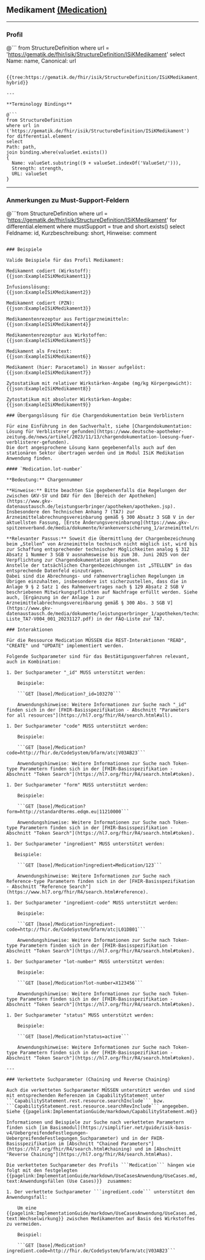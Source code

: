 ## Medikament [(Medication)](https://www.hl7.org/fhir/R4/medication.html)

---

### Profil

@```
from StructureDefinition where url = 'https://gematik.de/fhir/isik/StructureDefinition/ISiKMedikament' select Name: name, Canonical: url
```

{{tree:https://gematik.de/fhir/isik/StructureDefinition/ISiKMedikament, hybrid}}

---

**Terminology Bindings**

@```
from StructureDefinition
where url in ('https://gematik.de/fhir/isik/StructureDefinition/ISiKMedikament')
for differential.element
select
Path: path,
join binding.where(valueSet.exists())
{
  Name: valueSet.substring((9 + valueSet.indexOf('ValueSet/'))),
  Strength: strength,
  URL: valueSet
}
```

---

### Anmerkungen zu Must-Support-Feldern

@```from
	StructureDefinition
where
    url = 'https://gematik.de/fhir/isik/StructureDefinition/ISiKMedikament'
for differential.element
where mustSupport = true
  and short.exists()
select
	Feldname: id, Kurzbeschreibung: short, Hinweise: comment
```

### Beispiele

Valide Beispiele für das Profil Medikament:

Medikament codiert (Wirkstoff):
{{json:ExampleISiKMedikament1}}

Infusionslösung:
{{json:ExampleISiKMedikament2}}

Medikament codiert (PZN):
{{json:ExampleISiKMedikament3}}

Medikamentenrezeptur aus Fertigarzneimitteln:
{{json:ExampleISiKMedikament4}}

Medikamentenrezeptur aus Wirkstoffen:
{{json:ExampleISiKMedikament5}}

Medikament als Freitext:
{{json:ExampleISiKMedikament6}}

Medikament (hier: Paracetamol) in Wasser aufgelöst:
{{json:ExampleISiKMedikament7}}

Zytostatikum mit relativer Wirkstärken-Angabe (mg/kg Körpergewicht):
{{json:ExampleISiKMedikament8}}

Zytostatikum mit absoluter Wirkstärken-Angabe:
{{json:ExampleISiKMedikament9}}

### Übergangslösung für die Chargendokumentation beim Verblistern

Für eine Einführung in den Sachverhalt, siehe [Chargendokumentation: Lösung für Verblisterer gefunden](https://www.deutsche-apotheker-zeitung.de/news/artikel/2023/11/13/chargendokumentation-loesung-fuer-verblisterer-gefunden).
Die dort angesprochene Lösung kann gegebenenfalls auch auf den stationären Sektor übertragen werden und im Modul ISiK Medikation Anwendung finden.

#### `Medication.lot-number`

**Bedeutung:** Chargennummer

**Hinweise:** Bitte beachten Sie gegebenenfalls die Regelungen der zwischen GKV-SV und DAV für den [Bereich der Apotheken](https://www.gkv-datenaustausch.de/leistungserbringer/apotheken/apotheken.jsp). Insbesondere den Technischen Anhang 7 (TA7) zur Arzneimittelabrechnungsvereinbarung gemäß § 300 Absatz 3 SGB V in der aktuellsten Fassung, [Erste Änderungsvereinbarung](https://www.gkv-spitzenverband.de/media/dokumente/krankenversicherung_1/arzneimittel/rahmenvertraege/apotheken/20240101_1.AeV_Arzneimittelabrechnungsvereinbarung_300_Abs.3_SGBV.pdf).

**Relevanter Passus:** Soweit die Übermittlung der Chargenbezeichnung beim „Stellen“ von Arzneimitteln technisch nicht möglich ist, wird bis zur Schaffung entsprechender technischer Möglichkeiten analog § 312 Absatz 1 Nummer 3 SGB V ausnahmsweise bis zum 30. Juni 2025 von der Verpflichtung zur Chargendokumentation abgesehen.
Anstelle der tatsächlichen Chargenbezeichnungen ist „STELLEN“ in das entsprechende Datenfeld einzutragen.
Dabei sind die Abrechnungs- und rahmenvertraglichen Regelungen im Übrigen einzuhalten, insbesondere ist sicherzustellen, dass die in Anlage 9 § 2 Satz 1 des Rahmenvertrages nach § 129 Absatz 2 SGB V beschriebenen Mitwirkungspflichten auf Nachfrage erfüllt werden. Siehe auch, [Ergänzung in der Anlage 1 zur Arzneimittelabrechnungsvereinbarung gemäß § 300 Abs. 3 SGB V](https://www.gkv-datenaustausch.de/media/dokumente/leistungserbringer_1/apotheken/technische_anlagen_aktuell/FAQ-Liste_TA7-V004_001_20231127.pdf) in der FAQ-Liste zur TA7.

### Interaktionen

Für die Ressource Medication MÜSSEN die REST-Interaktionen "READ", "CREATE" und "UPDATE" implementiert werden.

Folgende Suchparameter sind für das Bestätigungsverfahren relevant, auch in Kombination:

1. Der Suchparameter "_id" MUSS unterstützt werden:

    Beispiele:

    ```GET [base]/Medication?_id=103270```

    Anwendungshinweise: Weitere Informationen zur Suche nach "_id" finden sich in der [FHIR-Basisspezifikation - Abschnitt "Parameters for all resources"](https://hl7.org/fhir/R4/search.html#all).

1. Der Suchparameter "code" MUSS unterstützt werden:

    Beispiele:

    ```GET [base]/Medication?code=http://fhir.de/CodeSystem/bfarm/atc|V03AB23```

    Anwendungshinweise: Weitere Informationen zur Suche nach Token-type Parametern finden sich in der [FHIR-Basisspezifikation - Abschnitt "Token Search"](https://hl7.org/fhir/R4/search.html#token).

1. Der Suchparameter "form" MUSS unterstützt werden:

    Beispiele:

    ```GET [base]/Medication?form=http://standardterms.edqm.eu|11210000```

    Anwendungshinweise: Weitere Informationen zur Suche nach Token-type Parametern finden sich in der [FHIR-Basisspezifikation - Abschnitt "Token Search"](https://hl7.org/fhir/R4/search.html#token).

1. Der Suchparameter "ingredient" MUSS unterstützt werden:

   Beispiele:

    ```GET [base]/Medication?ingredient=Medication/123```

    Anwendungshinweise: Weitere Informationen zur Suche nach Reference-type Parametern finden sich in der [FHIR-Basisspezifikation - Abschnitt "Reference Search"](https://www.hl7.org/fhir/R4/search.html#reference).

1. Der Suchparameter "ingredient-code" MUSS unterstützt werden:

    Beispiele:

    ```GET [base]/Medication?ingredient-code=http://fhir.de/CodeSystem/bfarm/atc|L01DB01```

    Anwendungshinweise: Weitere Informationen zur Suche nach Token-type Parametern finden sich in der [FHIR-Basisspezifikation - Abschnitt "Token Search"](https://hl7.org/fhir/R4/search.html#token).

1. Der Suchparameter "lot-number" MUSS unterstützt werden:

    Beispiele:

    ```GET [base]/Medication?lot-number=X123456```

    Anwendungshinweise: Weitere Informationen zur Suche nach Token-type Parametern finden sich in der [FHIR-Basisspezifikation - Abschnitt "Token Search"](https://hl7.org/fhir/R4/search.html#token).

1. Der Suchparameter "status" MUSS unterstützt werden:

    Beispiele:

    ```GET [base]/Medication?status=active```

    Anwendungshinweise: Weitere Informationen zur Suche nach Token-type Parametern finden sich in der [FHIR-Basisspezifikation - Abschnitt "Token Search"](https://hl7.org/fhir/R4/search.html#token).

---

### Verkettete Suchparameter (Chaining und Reverse Chaining)

Auch die verketteten Suchparameter MÜSSEN unterstützt werden und sind mit entsprechenden Referenzen im CapabilityStatement unter ```CapabilityStatement.rest.resource.searchInclude``` bzw. ```CapabilityStatement.rest.resource.searchRevInclude``` angegeben. Siehe {{pagelink:ImplementationGuide/markdown/CapabilityStatement.md}}

Informationen und Beispiele zur Suche nach verketteten Parametern finden sich [im Basismodul](https://simplifier.net/guide/isik-basis-v4/UebergreifendeFestlegungen-UebergreifendeFestlegungen_Suchparameter) und in der FHIR-Basisspezifikation im [Abschnitt "Chained Parameters"](https://hl7.org/fhir/R4/search.html#chaining) und im [Abschnitt "Reverse Chaining"](https://hl7.org/fhir/R4/search.html#has).

Die verketteten Suchparameter des Profils ```Medication``` hängen wie folgt mit den festgelegten {{pagelink:ImplementationGuide/markdown/UseCasesAnwendung/UseCases.md, text:Anwendungsfällen (Use Cases)}}  zusammen:

1. Der verkettete Suchparameter ```ingredient.code``` unterstützt den Anwendungsfall:

    Um eine {{pagelink:ImplementationGuide/markdown/UseCasesAnwendung/UseCases.md, text:Wechselwirkung}} zwischen Medikamenten auf Basis des Wirkstoffes zu vermeiden.

    Beispiel:

    ```GET [base]/Medication?ingredient.code=http://fhir.de/CodeSystem/bfarm/atc|V03AB23```
